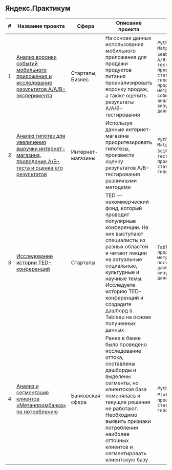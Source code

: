## Яндекс.Практикум

|#|Название проекта|Сфера|Описание проекта|Стек|
|-----|-----|-----|-----|-----|
|1|[Анализ воронки событий мобильного приложения и исследование результатов A/A/B-эксперимента](https://github.com/yuliaos09/Portfolio/blob/196ba89286abb99b5869d7e9bec7d39c47bde13a/sborny_2/mobile_app_ab.ipynb)| Стартапы, Бизнес | На основе данных использования мобильного приложения для продажи продуктов питания проанализировать воронку продаж, а также оценить результаты A/A/B-тестирования | `Python` `Pandas` `Matplotlib` `Seaborn` `Plotly` `A/B-тестирование` `проверка статистических гипотез` `продуктовые метрики` `событийная аналитика` `визуализация данных` |
|2|[Анализ гипотез для увеличения выручки интернет-магазина, проведение A/B-теста и оценка его результатов](https://github.com/yuliaos09/Portfolio/blob/fba34fb83223ca7b92c807dfa66750c261b8acd1/online_store_ab/online%20store%20ab%20test%20analysis.ipynb)| Интернет-магазины | Используя данные интернет-магазина приоритезировать гипотезы, произвести оценку результатов A/B-тестирования различными методами | `Python` `Pandas` `Matplotlib` `SciPy` `A/B-тестирование` `проверка статистических гипотез` |
|3|[Исследование истории TED-конференций](https://public.tableau.com/app/profile/yulia.os3039/viz/YPproject_17056182696010/TED)| Стартапы | TED — некоммерческий фонд, который проводит популярные конференции. На них выступают специалисты из разных областей и читают лекции на актуальные социальные, культурные и научные темы. Исследуете историю TED-конференций и создадите дашборд в Tableau на основе полученных данных | `Tableau` `продуктовые метрики` `построение дашбордов` `визуализация данных` |
|4|[Анализ и сегментация клиентов «Метанпромбанка» по потреблению](https://github.com/yuliaos09/Portfolio/blob/dff3392689a4163d9846b00036ec95b25a55260a/final_project/final_project.ipynb)| Банковская сфера | Ранее в банке было проведено исследование оттока, составлены дэшборды и выделены сегменты, но клиентская база поменялась и текущие решения не работают. Необходимо выявить признаки потребления наиболее отточных клиентов и сегментировать клиентскую базу  | `Python` `Pandas` `Plotly` `SciPy` `проверка статистических гипотез` |
